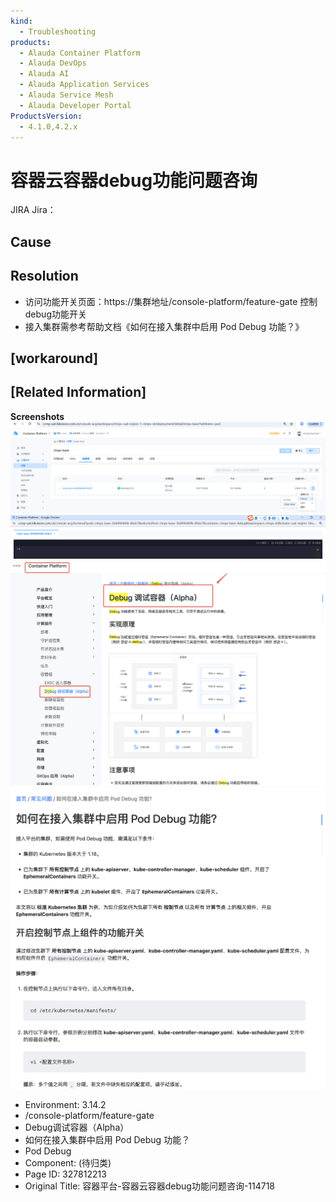 ```yaml
---
kind:
  - Troubleshooting
products:
  - Alauda Container Platform
  - Alauda DevOps
  - Alauda AI
  - Alauda Application Services
  - Alauda Service Mesh
  - Alauda Developer Portal
ProductsVersion:
  - 4.1.0,4.2.x
---
```

<!-- A type of document that involves encountering a fault, diagnosing it, performing root cause analysis, and providing solutions. -->

# 容器云容器debug功能问题咨询

JIRA Jira：

## Cause

## Resolution
- 访问功能开关页面：https://集群地址/console-platform/feature-gate 控制debug功能开关
- 接入集群需参考帮助文档《如何在接入集群中启用 Pod Debug 功能？》

## [workaround]

## [Related Information]
**Screenshots**
![](assets/rong-qi-ping-tai-rong-qi-yun-rong-qi-debuggong-neng-wen-ti-zi-xun-114718/1754619203_99781_6f7afb_ipaste_2025-08-08_10-10-48.png)![](assets/rong-qi-ping-tai-rong-qi-yun-rong-qi-debuggong-neng-wen-ti-zi-xun-114718/1754619203_99781_3e56d8_ipaste_2025-08-08_10-11-29.png)
![](assets/rong-qi-ping-tai-rong-qi-yun-rong-qi-debuggong-neng-wen-ti-zi-xun-114718/mceclip1_1754621555810_1t8rk.png)
![](assets/rong-qi-ping-tai-rong-qi-yun-rong-qi-debuggong-neng-wen-ti-zi-xun-114718/mceclip0_1754620975270_dfnvs.png)
- Environment: 3.14.2
- /console-platform/feature-gate
- Debug调试容器（Alpha）
- 如何在接入集群中启用 Pod Debug 功能？
- Pod Debug
- Component: (待归类)
- Page ID: 327812213
- Original Title: 容器平台-容器云容器debug功能问题咨询-114718
